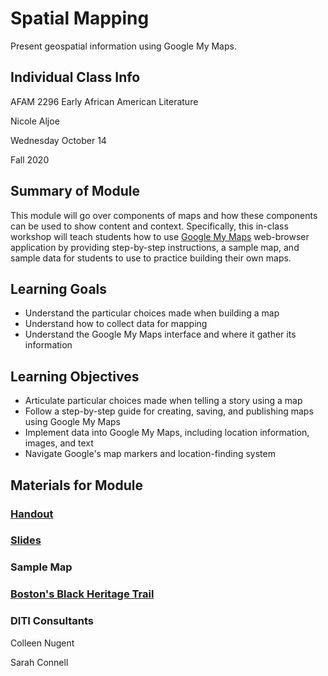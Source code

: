 <h1>Spatial Mapping</h1>

Present geospatial information using Google My Maps.

<h2>Individual Class Info</h2>

AFAM 2296 Early African American Literature

Nicole Aljoe

Wednesday October 14

Fall 2020

<h2>Summary of Module</h2>

This module will go over components of maps and how these components can be used to show content and context. Specifically, this in-class workshop will teach students how to use [Google My Maps](https://google.com/mymaps/) web-browser application by providing step-by-step instructions, a sample map, and sample data for students to use to practice building their own maps.

<h2>Learning Goals</h2>

* Understand the particular choices made when building a map
* Understand how to collect data for mapping
* Understand the Google My Maps interface and where it gather its information

<h2>Learning Objectives</h2>

* Articulate particular choices made when telling a story using a map
* Follow a step-by-step guide for creating, saving, and publishing maps using Google My Maps
* Implement data into Google My Maps, including location information, images, and text
* Navigate Google's map markers and location-finding system

<h2>Materials for Module</h2>

### [Handout](https://github.com/NULabNortheastern/digitalassignmentshowcase/blob/master/website_building/early_african_american_lit-fall2020-aljoe/mapping/Handout.pdf)

### [Slides](https://github.com/NULabNortheastern/digitalassignmentshowcase/blob/master/website_building/early_african_american_lit-fall2020-aljoe/mapping/Slides.pdf) 

<h3>Sample Map</h3>

### [Boston's Black Heritage Trail](https://www.google.com/maps/d/u/0/edit?mid=1hGDxOjseZI6P2RGF08GC7zLyh8JraPFR&&ll=42.35912957880938%2C-71.0671342&z=17) 

<h3>DITI Consultants</h3>

Colleen Nugent

Sarah Connell
